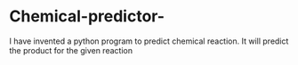 # Chemical-predictor-
I have invented a python program to predict chemical reaction. It will predict the product for the given reaction 
